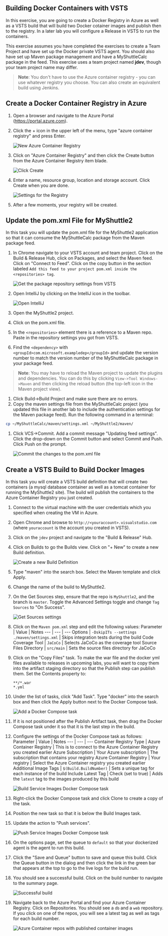 ## Building Docker Containers with VSTS

In this exercise, you are going to create a Docker Registry in Azure as well as a VSTS build that will build two Docker cotainer images and publish then to the registry. In a later lab you will configure a Release in VSTS to run the containers.

This exercise assumes you have completed the exercises to create a Team Project and have set up the Docker private VSTS agent. You should also have set up Maven package management and have a MyShuttleCalc package in the feed. This exercise uses a team project named **jdev**, though your team project name may differ.

> **Note**: You don't have to use the Azure container registry - you can use whatever registry you choose. You can also create an equivalent build using Jenkins.

Create a Docker Container Registry in Azure
-------------------------------------------
1. Open a browser and navigate to the Azure Portal (https://portal.azure.com).
1. Click the + icon in the upper left of the menu, type "azure container registry" and press Enter.

    ![New Azure Container Registry](images/vsts-build-docker/new-registry.png "New Azure Container Registry")

1. Click on "Azure Container Registry" and then click the Create button from the Azure Container Registry item blade.

    ![Click Create](images/vsts-build-docker/start-acr-wizard.png "Click Create")

1. Enter a name, resource group, location and storage account. Click Create when you are done.

    ![Settings for the Registry](images/vsts-build-docker/new-reg-settings.png "Settings for the Registry")

1. After a few moments, your registry will be created.

Update the pom.xml File for MyShuttle2
--------------------------------------

In this task you will update the pom.xml file for the MyShuttle2 application so that it can consume the MyShuttleCalc package from the Maven package feed.

1. In Chrome navigate to your VSTS account and team project. Click on the Build & Release Hub, click on Packages, and select the Maven feed. Click on "Connect to Feed". Click on the copy button in the section labeled `Add this feed to your project pom.xml inside the <repositories> tag`.

    ![Get the package repository settings from VSTS](images/vsts-build-docker/maven-packagefeed-settings.png "Get the package repository settings from VSTS")

1. Open IntelliJ by clicking on the IntelliJ icon in the toolbar.

    ![Open IntelliJ](images/vsts-build-docker/click-intellij.png "Open IntelliJ")

1. Open the MyShuttle2 project.
1. Click on the pom.xml file.
1. In the `<repositories>` element there is a reference to a Maven repo. Paste in the repository settings you got from VSTS.
1. Find the `<dependency>` with `<groupId>com.microsoft.exampledep</groupId>` and update the version number to match the version number of the MyShuttleCalc package in your package feed.

> **Note**: You may have to reload the Maven project to update the plugins and dependencies. You can do this by clicking `View->Tool Windows->Maven` and then clicking the reload button (the top-left icon in the Maven project view).

1. Click Build->Build Project and make sure there are no errors.
1. Copy the maven settings file from the MyShuttleCalc project (you updated this file in another lab to include the authentication settings for the Maven package feed). Run the following command in a terminal:

```sh
cp ~/MyShuttleCalc/maven/settings.xml ~/MyShuttle2/maven/
```

1. Click VCS->Commit. Add a commit message "Updating feed settings". Click the drop-down on the Commit button and select Commit and Push. Click Push on the prompt.

    ![Commit the changes to the pom.xml file](images/vsts-build-docker/commit-changes.png "Commit the changes to the pom.xml file")

Create a VSTS Build to Build Docker Images
------------------------------------------

In this task you will create a VSTS build definition that will create two containers (a mysql database container as well as a tomcat container for running the MyShuttle2 site). The build will publish the containers to the Azure Container Registry you just created.

1. Connect to the virtual machine with the user credentials which you specified when creating the VM in Azure.
1. Open Chrome and browse to `http://<youraccount>.visualstudio.com` (where `youraccount` is the account you created in VSTS).
1. Click on the `jdev` project and navigate to the "Build & Release" Hub.
1. Click on Builds to go the Builds view. Click on "+ New" to create a new Build definition.

    ![Create a new Build Definition](images/vsts-build-docker/new-build-def.png "Create a new Build Definition")

1. Type "maven" into the search box. Select the Maven template and click Apply.
1. Change the name of the build to MyShuttle2.
1. On the Get Sources step, ensure that the repo is `MyShuttle2`, and the branch is `master`. Toggle the Advanced Settings toggle and change `Tag Sources` to "On Success".

    ![Get Sources settings](images/vsts-build-docker/get-sources-settings.png "Get Sources settings")

1. Click on the `Maven pom.xml` step and edit the following values:
    Parameter | Value | Notes
    --- | --- | ---
    Options | `-DskipITs --settings ./maven/settings.xml` | Skips integration tests during the build
    Code Coverage Tool | `JaCoCo` | Selects JaCoCo as the coverage tool
    Source Files Directory | `src/main` | Sets the source files directory for JaCoCo

1. Click on the "Copy Files" task. To make the war file and the docker yml files available to releases in upcoming labs, you will want to copy them into the artifact staging directory so that the Publish step can publish them. Set the Contents property to:
    ```
    **/*.war
    *.yml
    ```

1. Under the list of tasks, click "Add Task". Type "docker" into the search box and then click the Apply button next to the Docker Compose task.

    ![Add a Docker Compose task](images/vsts-build-docker/add-docker-compose.png "Add a Docker Compose task")

1. If it is not positioned after the Publish Artifact task, then drag the Docker Compose task under it so that it is the last step in the build.
1. Configure the settings of the Docker Compose task as follows:
    Parameter | Value | Notes
    --- | --- | ---
    Container Registry Type | Azure Container Registry | This is to connect to the Azure Container Registry you created earlier
    Azure Subscription | Your Azure subscription | The subscription that contains your registry
    Azure Container Registry | Your registry | Select the Azure Container registry you created earlier
    Additional Image Tags | `$(Build.BuildNumber)` | Sets a unique tag for each instance of the build
    Include Latest Tag | Check (set to true) | Adds the `latest` tag to the images produced by this build

    ![Build Service Images Docker Compose task](images/vsts-build-docker/docker-compose-build-task.png "Build Service Images Docker Compose task")

1. Right-click the Docker Compose task and click Clone to create a copy of the task.
1. Position the new task so that it is below the Build Images task.
1. Update the action to "Push services".

    ![Push Service Images Docker Compose task](images/vsts-build-docker/docker-compose-push-task.png "Push Service Images Docker Compose task")

1. On the options page, set the queue to `default` so that your dockerized agent is the agent to run this build.
1. Click the "Save and Queue" button to save and queue this build. Click the Queue button in the dialog and then click the link in the green bar that appears at the top to go to the live logs for the build run.
1. You should see a successful build. Click on the build number to navigate to the summary page.

    ![Successful build](images/vsts-build-docker/build-success.png "Successful build")

1. Navigate back to the Azure Portal and find your Azure Container Registry. Click on Repositories. You should see a `db` and a `web` repository. If you click on one of the repos, you will see a latest tag as well as tags for each build number.

    ![Azure Container repos with published container images](images/vsts-build-docker/container-reg-repos.png "Azure Container repos with published container images")

